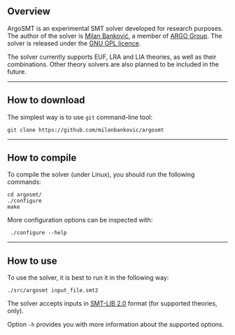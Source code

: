 ## Overview

ArgoSMT is an experimental SMT solver developed for research
purposes. The author of the solver is [Milan
Banković](http:/www.matf.bg.ac.rs/~milan/), a member of [ARGO
Group](http://argo.matf.bg.ac.rs/). The solver is released under the
[GNU GPL licence](http://www.gnu.org/licenses/gpl-3.0.en.html).

The solver currently supports EUF, LRA and LIA theories, as well as
their combinations. Other theory solvers are also planned to be
included in the future.

---

## How to download

The simplest way is to use `git` command-line tool:

	git clone https://github.com/milanbankovic/argosmt

---

## How to compile

To compile the solver (under Linux), you should run the following commands:

	cd argosmt/
	./configure
	make	

More configuration options can be inspected with:

     ./configure --help

---

## How to use

To use the solver, it is best to run it in the following way:

	./src/argosmt input_file.smt2
      

The solver accepts inputs in [SMT-LIB
2.0](https://smtlib.cs.uiowa.edu/) format (for supported theories,
only).

Option `-h` provides you with more information about the supported options. 